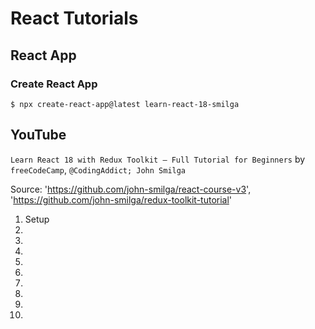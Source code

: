 # React Tutorials

## React App

### Create React App

`$ npx create-react-app@latest learn-react-18-smilga`

## YouTube

`Learn React 18 with Redux Toolkit – Full Tutorial for Beginners` by `freeCodeCamp`, `@CodingAddict; John Smilga`

Source: 'https://github.com/john-smilga/react-course-v3', 'https://github.com/john-smilga/redux-toolkit-tutorial'

01. Setup
02.
03.
04.
05.
06.
07.
08.
09.
10.